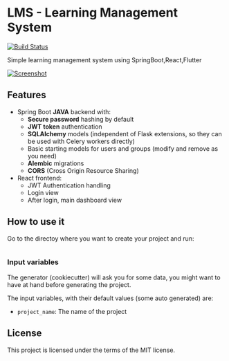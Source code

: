 # LMS - Learning Management System

[![Build Status](https://travis-ci.org/tiangolo/full-stack.svg?branch=master)](https://travis-ci.org/tiangolo/full-stack)

Simple learning management system using SpringBoot,React,Flutter

[![Screenshot](https://i.im.ge/2022/07/17/FlA26Y.gif)](https://github.com/imashaWe/LMS)

## Features
* Spring Boot **JAVA** backend with:
  * **Secure password** hashing by default
  * **JWT token** authentication
  * **SQLAlchemy** models (independent of Flask extensions, so they can be used with Celery workers directly)
  * Basic starting models for users and groups (modify and remove as you need)
  * **Alembic** migrations
  * **CORS** (Cross Origin Resource Sharing)
* React frontend:
  * JWT Authentication handling
  * Login view
  * After login, main dashboard view

## How to use it

Go to the directoy where you want to create your project and run:

```bash

```
### Input variables

The generator (cookiecutter) will ask you for some data, you might want to have at hand before generating the project.

The input variables, with their default values (some auto generated) are:

* `project_name`: The name of the project

## License

This project is licensed under the terms of the MIT license.
